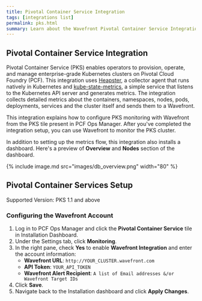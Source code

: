 ```yaml
---
title: Pivotal Container Service Integration
tags: [integrations list]
permalink: pks.html
summary: Learn about the Wavefront Pivotal Container Service Integration.
---
```

## Pivotal Container Service Integration

Pivotal Container Service (PKS) enables operators to provision, operate, and manage enterprise-grade Kubernetes clusters on Pivotal Cloud Foundry (PCF). This integration uses [Heapster](https://github.com/kubernetes/heapster), a collector agent that runs natively in Kubernetes and [kube-state-metrics](https://github.com/kubernetes/kube-state-metrics), a simple service that listens to the Kubernetes API server and generates metrics. The integration collects detailed metrics about the containers, namespaces, nodes, pods, deployments, services and the cluster itself and sends them to a Wavefront.

This integration explains how to configure PKS monitoring with Wavefront from the PKS tile present in PCF Ops Manager. After you've completed the integration setup, you can use Wavefront to monitor the PKS cluster.

In addition to setting up the metrics flow, this integration also installs a dashboard. Here's a preview of **Overview** and **Nodes** section of the dashboard.

{% include image.md src="images/db_overview.png" width="80" %}

## Pivotal Container Services Setup

  Supported Version: PKS 1.1 and above

### Configuring the Wavefront Account

1. Log in to PCF Ops Manager and click the **Pivotal Container Service** tile in Installation Dashboard.
2. Under the Settings tab, click **Monitoring**.
3. In the right pane, check **Yes** to enable **Wavefront Integration** and enter the account information:
   * **Wavefront URL**: `http://YOUR_CLUSTER.wavefront.com`
   * **API Token**: `YOUR_API_TOKEN`
   * **Wavefront Alert Recipient**: `A list of Email addresses &/or Wavefront Target IDs`
4. Click **Save**.
5. Navigate back to the Installation dashboard and click **Apply Changes**.
